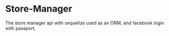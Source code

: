 # Store-Manager
The store manager api with sequelize used as an ORM, and facebook login with passport.
